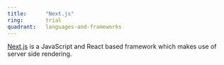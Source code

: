 ```yaml
---
title:      "Next.js"
ring:       trial
quadrant:   languages-and-frameworks
---
```


[Next.js](https://nextjs.org/) is a JavaScript and React based framework which makes use of server side rendering.